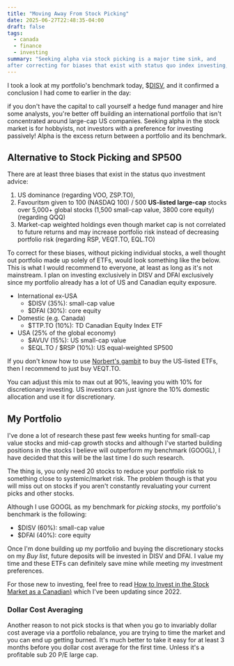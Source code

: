 ```yaml
---
title: "Moving Away From Stock Picking"
date: 2025-06-27T22:48:35-04:00
draft: false
tags:
  - canada
  - finance
  - investing
summary: "Seeking alpha via stock picking is a major time sink, and
after correcting for biases that exist with status quo index investing, the allocation for discretionary investments should be substantially smaller for those who aren't wealthy."
---
```



I took a look at my portfolio's benchmark today, $[DISV](https://www.dimensional.com/us-en/funds/disv/international-small-cap-value-etf), and it confirmed a conclusion I had come to earlier in the day:

if you don't have the capital to call yourself a hedge fund manager and hire some analysts, you're better off building an international portfolio that isn't concentrated around large-cap US companies. Seeking alpha in the stock market is for hobbyists, not investors with a preference for investing passively! Alpha is the excess return between a portfolio and its benchmark.

## Alternative to Stock Picking and SP500

There are at least three biases that exist in the status quo investment advice:

1. US dominance (regarding VOO, ZSP.TO),
2. Favouritsm given to 100 (NASDAQ 100) / 500 **US-listed large-cap** stocks over 5,000+ global stocks (1,500 small-cap value, 3800 core equity) (regarding QQQ)
3. Market-cap weighted holdings even though market cap is not correlated to future returns and may increase portfolio risk instead of decreasing portfolio risk (regarding RSP, VEQT.TO, EQL.TO)

To correct for these biases, without picking individual stocks, a well thought out portfolio made up solely of ETFs, would look something like the below. This is what I would recommend to everyone, at least as long as it's not mainstream. I plan on investing exclusively in DISV and DFAI exclusively since my portfolio already has a lot of US and Canadian equity exposure.

- International ex-USA
  - $DISV (35%): small-cap value
  - $DFAI (30%): core equity
- Domestic (e.g. Canada)
  - $TTP.TO (10%): TD Canadian Equity Index ETF
- USA (25% of the global economy)
  - $AVUV (15%): US small-cap value
  - $EQL.TO / $RSP (10%): US equal-weighted SP500

If you don't know how to use [Norbert's gambit](/posts/how-to-invest-in-the-stock-market/#converting-cad-to-usd-and-back-norberts-gambit) to buy the US-listed ETFs, then I recommend to just buy VEQT.TO.

You can adjust this mix to max out at 90%, leaving you with 10% for discretionary investing. US investors can just ignore the 10% domestic allocation and use it for discretionary.

## My Portfolio

I've done a lot of research these past few weeks hunting for small-cap value stocks and mid-cap growth stocks and although I've started building positions in the stocks I believe will outperform my benchmark (GOOGL), I have decided that this will be the last time I do such research.

The thing is, you only need 20 stocks to reduce your portfolio risk to something close to systemic/market risk. The problem though is that you will miss out on stocks if you aren't constantly revaluating your current picks and other stocks.

Although I use GOOGL as my benchmark for _picking stocks_, my portfolio's benchmark is the following:

- $DISV (60%): small-cap value
- $DFAI (40%): core equity

Once I'm done building up my portfolio and buying the discretionary stocks on my _Buy list_, future deposits will be invested in DISV and DFAI. I value my time and these ETFs can definitely save mine while meeting my investment preferences.

For those new to investing, feel free to read [How to Invest in the Stock Market as a Canadian)](/posts/investing/) which I've been updating since 2022.

### Dollar Cost Averaging

Another reason to not pick stocks is that when you go to invariably dollar cost average via a portfolio rebalance, you are trying to time the market and you can end up getting burned. It's much better to take it easy for at least 3 months before you dollar cost average for the first time. Unless it's a profitable sub 20 P/E large cap.
